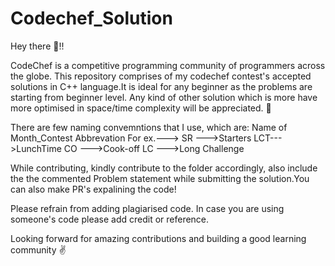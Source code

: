 # Codechef_Solution
Hey there :wave:!!

CodeChef is a competitive programming community of programmers across the globe.
This repository comprises of my codechef contest's accepted solutions in C++ language.It is ideal for any beginner as the problems are starting from beginner level.
Any kind of other solution which is more have more optimised in space/time complexity will be appreciated. :star2: 

There are few naming convemntions that I use, which are:
Name of Month_Contest Abbrevation
For ex.--->   SR --->Starters
              LCT--->LunchTime
              CO --->Cook-off
              LC --->Long Challenge
              
While contributing, kindly contribute to the folder accordingly, also include the the commented Problem statement while submitting the solution.You can also make PR's expalining the code!

Please refrain from adding plagiarised code. In case you are using someone's code please add credit or reference.

Looking forward for amazing contributions and building a good learning community :v:

